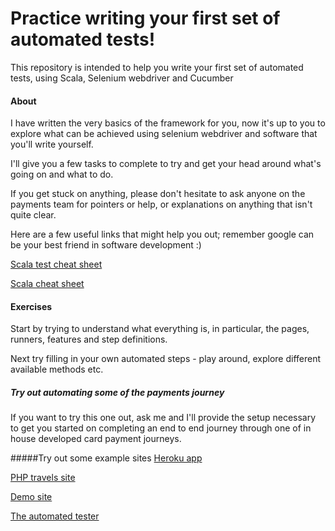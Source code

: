# Practice writing your first set of automated tests!
This repository is intended to help you write your first set of automated tests, using Scala, Selenium webdriver and Cucumber


#### About
I have written the very basics of the framework for you, now it's up to you to explore what can be achieved using selenium webdriver and software that you'll write yourself.

I'll give you a few tasks to complete to try and get your head around what's going on and what to do.

If you get stuck on anything, please don't hesitate to ask anyone on the payments team for pointers or help, or explanations on anything that isn't quite clear.

Here are a few useful links that might help you out; remember google can be your best friend in software development :)

[Scala test cheat sheet](http://www.scalatest.org/user_guide/using_selenium)

[Scala cheat sheet](https://docs.scala-lang.org/cheatsheets/index.html)


#### Exercises
Start by trying to understand what everything is, in particular, the pages, runners, features and step definitions.

Next try filling in your own automated steps - play around, explore different available methods etc.

##### Try out automating some of the payments journey
If you want to try this one out, ask me and I'll provide the setup necessary to get you started on completing an end to end journey through one of in house developed card payment journeys.

#####Try out some example sites
[Heroku app](http://the-internet.herokuapp.com)

[PHP travels site](https://phptravels.com/demo/)

[Demo site](http://thedemosite.co.uk/)

[The automated tester](http://book.theautomatedtester.co.uk/)
